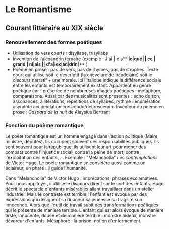 # Le Romantisme
## Courant littéraire au XIX siècle

### Renouvellement des formes poétiques

  * Utilisation de vers courts : disyllabe, trisyllabe
  * Invention de l'alexandrin ternaire (exemple : J'ai **|** dis**|**lo**|**qué **||** ce **|** grand **|** ni**|**ais **||** d'a**|**lex**|**an**|**drin**|** )
  * Poème en prose : pas de vers, pas de rhymes, pas de strophes. Texte court qui utilise soit le descriptif (la chevelure de baudelaire) soit le discours narratif + une morale. Ici l'italique indique la différence sociale entre les enfants est temporairement existant. Appartient eu genre poétique car : présence de nombreuses images poétiques : métaphore, comparaisons. Aussi car des musicalités sont présentes : echo de son, assonances, allitérations, répétitions de syllabes, rythme : énumération asyndète accumulation crescendo/decrescendo. Inventeur du poème en prose : *Gaspard de la nuit* de Alaysius Bertrant

### Fonction du poème romantique

Le poète romantique est un homme engagé dans l'action politique (Maire, ministre, députés). Ils occupent souvent des responsabilités publiques. Ils sont souvent pour la république, ils utilisent leur art pour mener des combats contre l'injustice social, contre la peine de mort, contre l'exploitation des enfants, ... Exemple : "Melancholia" *Les contemplations* de Victor Hugo. Le poète romantique se considère aussi comme un éclaireur, un phare : il guide l'humanité.

Dans "Melancholia" de Victor Hugo : imprécations, phrases exclamatives. Pour nous appitoyer, il utilise le discours direct sur le sort des enfants. Hugo décrit le spectacle d'enfants misérables allant travaillaer dans un atelier industriel. Mais le contraste est terrible : l'enfant est évoqué par des expressions qui désignent sa douceur sa jeunesse sa fragilité son innocence. Alors que l'outil de travail subit des transformations poétiques qui le présente de manière terrible. L'enfant qui est alors évoqué de manière tirste, innocente, douce et de manière terrible : monstre hideux, monstre dévoreur d'enfants. Métaphore : la prison, notion d'enfermement.

